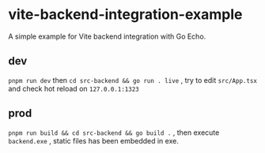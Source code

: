 # vite-backend-integration-example

A simple example for Vite backend integration with Go Echo.

## dev

`pnpm run dev` then `cd src-backend && go run . live` , try to edit `src/App.tsx` and check hot reload on `127.0.0.1:1323`

## prod

`pnpm run build && cd src-backend && go build .` , then execute `backend.exe` , static files has been embedded in exe.
